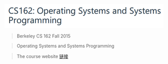 ![](cs162.jpg)

> Berkeley CS 162 Fall 2015

> Operating Systems and Systems Programming

> The course website [链接](https://cs162.eecs.berkeley.edu/)
